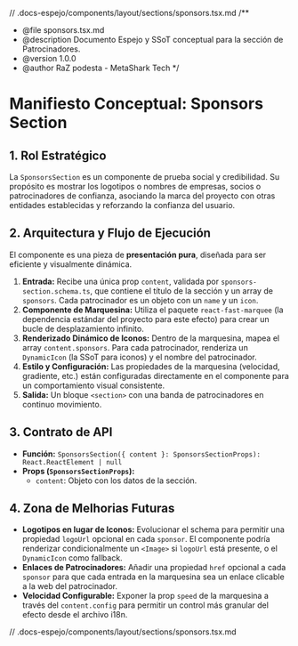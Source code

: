// .docs-espejo/components/layout/sections/sponsors.tsx.md
/**
 * @file sponsors.tsx.md
 * @description Documento Espejo y SSoT conceptual para la sección de Patrocinadores.
 * @version 1.0.0
 * @author RaZ podesta - MetaShark Tech
 */

# Manifiesto Conceptual: Sponsors Section

## 1. Rol Estratégico

La `SponsorsSection` es un componente de prueba social y credibilidad. Su propósito es mostrar los logotipos o nombres de empresas, socios o patrocinadores de confianza, asociando la marca del proyecto con otras entidades establecidas y reforzando la confianza del usuario.

## 2. Arquitectura y Flujo de Ejecución

El componente es una pieza de **presentación pura**, diseñada para ser eficiente y visualmente dinámica.

1.  **Entrada:** Recibe una única prop `content`, validada por `sponsors-section.schema.ts`, que contiene el título de la sección y un array de `sponsors`. Cada patrocinador es un objeto con un `name` y un `icon`.
2.  **Componente de Marquesina:** Utiliza el paquete `react-fast-marquee` (la dependencia estándar del proyecto para este efecto) para crear un bucle de desplazamiento infinito.
3.  **Renderizado Dinámico de Iconos:** Dentro de la marquesina, mapea el array `content.sponsors`. Para cada patrocinador, renderiza un `DynamicIcon` (la SSoT para iconos) y el nombre del patrocinador.
4.  **Estilo y Configuración:** Las propiedades de la marquesina (velocidad, gradiente, etc.) están configuradas directamente en el componente para un comportamiento visual consistente.
5.  **Salida:** Un bloque `<section>` con una banda de patrocinadores en continuo movimiento.

## 3. Contrato de API

-   **Función:** `SponsorsSection({ content }: SponsorsSectionProps): React.ReactElement | null`
-   **Props (`SponsorsSectionProps`):**
    -   `content`: Objeto con los datos de la sección.

## 4. Zona de Melhorias Futuras

*   **Logotipos en lugar de Iconos:** Evolucionar el schema para permitir una propiedad `logoUrl` opcional en cada `sponsor`. El componente podría renderizar condicionalmente un `<Image>` si `logoUrl` está presente, o el `DynamicIcon` como fallback.
*   **Enlaces de Patrocinadores:** Añadir una propiedad `href` opcional a cada `sponsor` para que cada entrada en la marquesina sea un enlace clicable a la web del patrocinador.
*   **Velocidad Configurable:** Exponer la prop `speed` de la marquesina a través del `content.config` para permitir un control más granular del efecto desde el archivo i18n.

// .docs-espejo/components/layout/sections/sponsors.tsx.md
